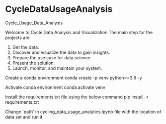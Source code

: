 # CycleDataUsageAnalysis

Cycle_Usage_Data_Analysis

Welcome to Cycle Data Analysis and Visualization
The main step for the projects are
1. Get the data.
2. Discover and visualize the data to gain insights.
3. Prepare the use case for data science
4. Present the solution.
5. Launch, monitor, and maintain your system.

Create a conda environment
conda create -p venv python==3.9 -y

Activate conda environment
conda activate venv

Install the requirements.txt file using the below command
pip install -r requirements.txt

Change 'path' in cycling_data_usage_analytics.ipynb file with the location of data set and run it.

